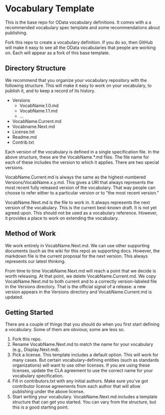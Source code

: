 Vocabulary Template
===================

This is the base repo for OData vocabulary definitions. It comes with a a recommended vocabulary spec template and some recommendations about publishing.

Fork this repo to create a vocabulary definition. If you do so, then GitHub will make it easy to see all the OData vocabularies that people are working on. Each will appear as a fork of this base template.

Directory Structure
-------------------

We recommend that you organize your vocabulary repository with the following structure. This will make it easy to work on your vocabulary, to publish it, and to keep a record of its history.

* Versions
  * VocabName.1.0.md
  * VocabName.1.1.md
  * ...
* VocabName.Current.md
* Vocabname.Next.md
* License.txt
* Readme.md
* Contrib.txt

Each version of the vocabulary is defined in a single specification file. In the above structure, these are the VocabName.*.md files. The file name for each of these includes the version to which it applies. There are two special versions.

VocabName.Current.md is always the same as the highest-numbered Versions/VocabName.x.y.md. This gives a URI that always represents the most recent fully released version of the vocabulary. That way people can choose to refer either to a particular version or to "the most recent version."

VocabName.Next.md is the file to work in. It always represents the next version of the vocabulary. This is the current best-known draft. It is not yet agreed upon. This should not be used as a vocabulary reference. However, it provides a place to work on extending the vocabulary.

Method of Work
--------------

We work entirely in VocabName.Next.md. We can use other supporting documents (such as the wiki for this repo) as supporting docs. However, the markdown file is the current proposal for the next version. This always represents our latest thinking.

From time to time VocabName.Next.md will reach a point that we decide is worth releasing. At that point, we delete VocabName.Current.md. We copy VocabName.Next.md to both current and to a correctly version-labeled file in the Versions directory. That is the official signal of a release: a new version appears in the Versions directory and VocabName.Current.md is updated.

Getting Started
---------------

There are a couple of things that you should do when you first start defining a vocabulary. Some of them are obvious; some are less so.

1. Fork this repo.
2. Rename VocabName.Next.md to match the name for your vocabulary (e.g., Display.Next.md).
3. Pick a license. This template includes a default option. This will work for many cases. But certain vocabulary-defining entities (such as standards organizations) will want to use other licenses. If you are using these licenses, update the CLA agreement to use the correct name for your vocabulary specification.
4. Fill in contributors.txt with any initial authors. Make sure you've got contributor license agreements from each author that will allow publishing under the above license.
5. Start writing your vocabulary. VocabName.Next.md includes a template structure that can get you started. You can vary from the structure, but this is a good starting point.
